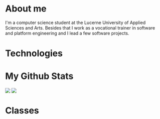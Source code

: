 # About me

I'm a computer science student at the Lucerne University of Applied Sciences and Arts. Besides that I work as a vocational trainer in software and platform engineering and I lead a few software projects.

# Technologies

# My Github Stats

<picture>
  <source
    srcset="https://github-readme-stats.vercel.app/api?username=omeldar&show_icons=true&theme=github_dark&show=prs_merged&hide=html,css,scss,pug,php,hack"
    media="(prefers-color-scheme: dark)"
  />
  <source
    srcset="https://github-readme-stats.vercel.app/api?username=omeldar&show_icons=true&theme=graywhite&show=prs_merged&hide=html,css,scss,pug,php,hack"
    media="(prefers-color-scheme: light), (prefers-color-scheme: no-preference)"
  />
  <img align="center" src="https://github-readme-stats.vercel.app/api?username=omeldar&show_icons=true&theme=graywhite&show=prs_merged&hide=html,css,scss,pug,php,hack" />
</picture>

<picture>
  <source
    srcset="https://github-readme-stats.vercel.app/api/top-langs/?username=omeldar&theme=github_dark&line_height=27&langs_count=3"
    media="(prefers-color-scheme: dark)"
  />
  <source
    srcset="https://github-readme-stats.vercel.app/api/top-langs/?username=omeldar&theme=graywhite&line_height=27&langs_count=3"
    media="(prefers-color-scheme: light), (prefers-color-scheme: no-preference)"
  />
  <img align="center" src="https://github-readme-stats.vercel.app/api/top-langs/?username=omeldar&theme=graywhite&line_height=27&langs_count=3" />
</picture>

# Classes
